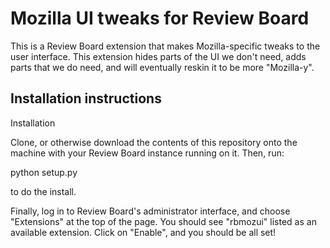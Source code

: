 # Mozilla UI tweaks for Review Board

This is a Review Board extension that makes Mozilla-specific tweaks to the user interface. This extension hides parts of the UI we don't need, adds parts that we do need, and will eventually reskin it to be more "Mozilla-y".

## Installation instructions

Installation

Clone, or otherwise download the contents of this repository onto the machine with your Review Board instance running on it. Then, run:

python setup.py

to do the install.

Finally, log in to Review Board's administrator interface, and choose "Extensions" at the top of the page. You should see "rbmozui" listed as an available extension. Click on "Enable", and you should be all set! 

